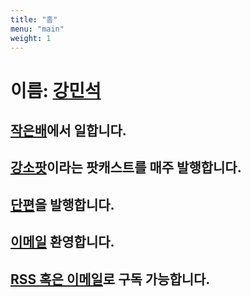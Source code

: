 ```yaml
---
title: "홈"
menu: "main"
weight: 1
---
```


# 이름: [강민석](https://kangminsuk.com/ko/about)

## [작은배](https://jagunbae.com)에서 일합니다.
## [강소팟](https://podcast.jagunbae.com)이라는 팟캐스트를 매주 발행합니다.
## [단편](https://kangminsuk.com/stories/)을 발행합니다.
## [이메일](https://letterbird.co/kang) 환영합니다.  
## [RSS 혹은 이메일](https://kangminsuk.com/ko/subscribe)로 구독 가능합니다.  